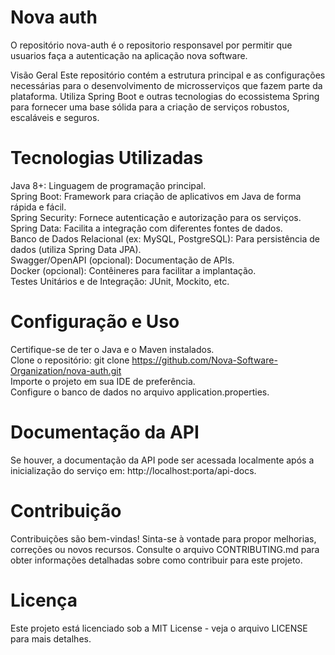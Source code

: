 # Nova auth
O repositório nova-auth é o repositorio responsavel por permitir que usuarios faça a autenticação na aplicação nova software.

Visão Geral
Este repositório contém a estrutura principal e as configurações necessárias para o desenvolvimento de microsserviços que fazem parte da plataforma. Utiliza Spring Boot e outras tecnologias do ecossistema Spring para fornecer uma base sólida para a criação de serviços robustos, escaláveis e seguros.

# Tecnologias Utilizadas
Java 8+: Linguagem de programação principal. <br>
Spring Boot: Framework para criação de aplicativos em Java de forma rápida e fácil.<br>
Spring Security: Fornece autenticação e autorização para os serviços. <br>
Spring Data: Facilita a integração com diferentes fontes de dados. <br>
Banco de Dados Relacional (ex: MySQL, PostgreSQL): Para persistência de dados (utiliza Spring Data JPA). <br>
Swagger/OpenAPI (opcional): Documentação de APIs. <br>
Docker (opcional): Contêineres para facilitar a implantação. <br>
Testes Unitários e de Integração: JUnit, Mockito, etc. <br>

# Configuração e Uso
Certifique-se de ter o Java e o Maven instalados.<br>
Clone o repositório: git clone https://github.com/Nova-Software-Organization/nova-auth.git<br>
Importe o projeto em sua IDE de preferência.<br>
Configure o banco de dados no arquivo application.properties. <br>

# Documentação da API
Se houver, a documentação da API pode ser acessada localmente após a inicialização do serviço em: http://localhost:porta/api-docs.

# Contribuição
Contribuições são bem-vindas! Sinta-se à vontade para propor melhorias, correções ou novos recursos. Consulte o arquivo CONTRIBUTING.md para obter informações detalhadas sobre como contribuir para este projeto.

# Licença
Este projeto está licenciado sob a MIT License - veja o arquivo LICENSE para mais detalhes.
